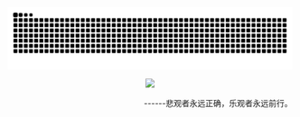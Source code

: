 <!--
<p align="center">
<img src="https://github-readme-stats.vercel.app/api?username=yunyufeiwei&show_icons=true&icon_color=CE1D2D&text_color=718096&bg_color=ffffff&hide_title=true" />  
</p>
-->

<p>
  <img src="https://raw.githubusercontent.com/yunyufeiwei/yunyufeiwei/output/github-contribution-grid-snake.svg">
</p>

<p align="center">
<img src="https://readme-typing-svg.demolab.com/?lines=Welcome+to+my+Profile!;I+am+a+Game+Scene+Artist!;I+like+graphic+rendering!;&color=F7B526FF&font=Fira%20Code&center=true&width=380&height=50&duration=4000&pause=1000";>
</p>

<p align="right">
------悲观者永远正确，乐观者永远前行。  
</p>



